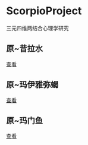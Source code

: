 # ScorpioProject
三元四维两结合心理学研究




## 原~昔拉水
[查看](https://github.com/txsrht886/Pisces)
## 原~玛伊雅弥蝎
[查看](https://github.com/txsrht886/Original-MayiyamiScorpion)
## 原~玛门鱼
[查看](https://github.com/txsrht886/Pisces)
